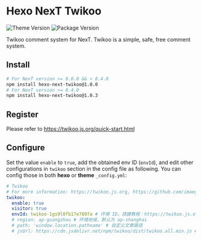 # Hexo NexT Twikoo

![Theme Version](https://img.shields.io/badge/NexT-v8.4.0+-blue?style=flat-square)
![Package Version](https://img.shields.io/github/package-json/v/imaegoo/hexo-next-twikoo?style=flat-square)

Twikoo comment system for NexT. Twikoo is a simple, safe, free comment system.

## Install

```bash
# For NexT version >= 8.0.0 && < 8.4.0
npm install hexo-next-twikoo@1.0.0
# For NexT version >= 8.4.0
npm install hexo-next-twikoo@1.0.3
```

## Register

Please refer to https://twikoo.js.org/quick-start.html

## Configure

Set the value `enable` to `true`, add the obtained env ID (`envId`), and edit other configurations in `twikoo` section in the config file as following. You can config those in both **hexo** or **theme** `_config.yml`:

```yml next/_config.yml
# Twikoo
# For more information: https://twikoo.js.org, https://github.com/imaegoo/twikoo
twikoo:
  enable: true
  visitor: true
  envId: twikoo-1gs9l0fb17e7897a # 环境 ID，搭建教程：https://twikoo.js.org/quick-start.html
  # region: ap-guangzhou # 环境地域，默认为 ap-shanghai
  # path: 'window.location.pathname' # 自定义文章路径
  # jsUrl: https://cdn.jsdelivr.net/npm/twikoo/dist/twikoo.all.min.js # 自定义 JS 文件地址
```
